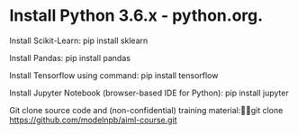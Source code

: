 # Install Python 3.6.x - python.org.

Install Scikit-Learn: pip install sklearn

Install Pandas: pip install pandas

Install Tensorflow using command: pip install tensorflow

Install Jupyter Notebook (browser-based IDE for Python): pip install jupyter

Git clone source code and (non-confidential) training material:git clone https://github.com/modelnpb/aiml-course.git
